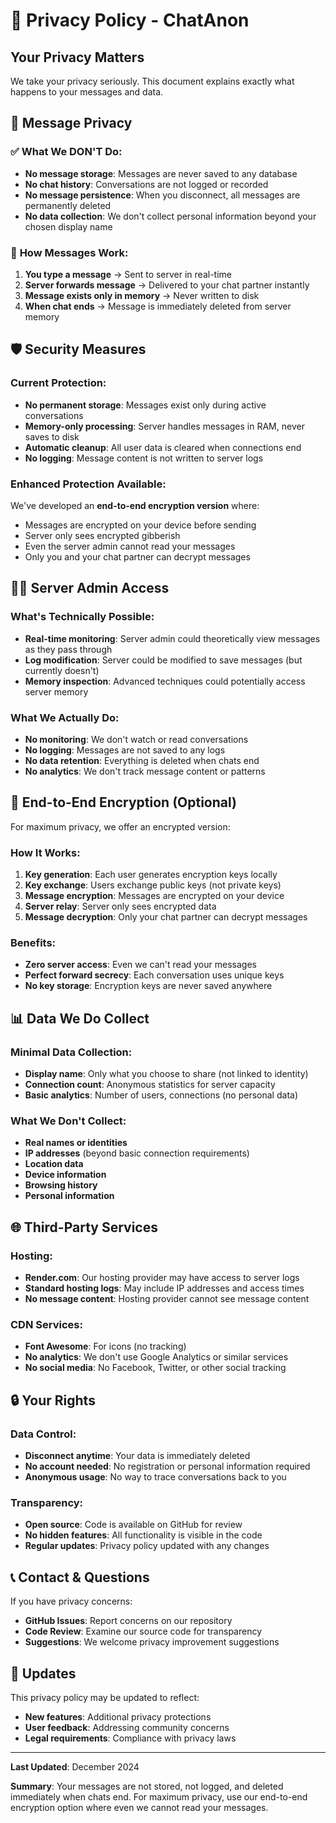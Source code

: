# 🔐 Privacy Policy - ChatAnon

## Your Privacy Matters

We take your privacy seriously. This document explains exactly what happens to your messages and data.

## 💬 Message Privacy

### ✅ **What We DON'T Do:**
- **No message storage**: Messages are never saved to any database
- **No chat history**: Conversations are not logged or recorded
- **No message persistence**: When you disconnect, all messages are permanently deleted
- **No data collection**: We don't collect personal information beyond your chosen display name

### 🔄 **How Messages Work:**
1. **You type a message** → Sent to server in real-time
2. **Server forwards message** → Delivered to your chat partner instantly
3. **Message exists only in memory** → Never written to disk
4. **When chat ends** → Message is immediately deleted from server memory

## 🛡️ **Security Measures**

### **Current Protection:**
- **No permanent storage**: Messages exist only during active conversations
- **Memory-only processing**: Server handles messages in RAM, never saves to disk
- **Automatic cleanup**: All user data is cleared when connections end
- **No logging**: Message content is not written to server logs

### **Enhanced Protection Available:**
We've developed an **end-to-end encryption version** where:
- Messages are encrypted on your device before sending
- Server only sees encrypted gibberish
- Even the server admin cannot read your messages
- Only you and your chat partner can decrypt messages

## 👨‍💻 **Server Admin Access**

### **What's Technically Possible:**
- **Real-time monitoring**: Server admin could theoretically view messages as they pass through
- **Log modification**: Server could be modified to save messages (but currently doesn't)
- **Memory inspection**: Advanced techniques could potentially access server memory

### **What We Actually Do:**
- **No monitoring**: We don't watch or read conversations
- **No logging**: Messages are not saved to any logs
- **No data retention**: Everything is deleted when chats end
- **No analytics**: We don't track message content or patterns

## 🔐 **End-to-End Encryption (Optional)**

For maximum privacy, we offer an encrypted version:

### **How It Works:**
1. **Key generation**: Each user generates encryption keys locally
2. **Key exchange**: Users exchange public keys (not private keys)
3. **Message encryption**: Messages are encrypted on your device
4. **Server relay**: Server only sees encrypted data
5. **Message decryption**: Only your chat partner can decrypt messages

### **Benefits:**
- **Zero server access**: Even we can't read your messages
- **Perfect forward secrecy**: Each conversation uses unique keys
- **No key storage**: Encryption keys are never saved anywhere

## 📊 **Data We Do Collect**

### **Minimal Data Collection:**
- **Display name**: Only what you choose to share (not linked to identity)
- **Connection count**: Anonymous statistics for server capacity
- **Basic analytics**: Number of users, connections (no personal data)

### **What We Don't Collect:**
- **Real names or identities**
- **IP addresses** (beyond basic connection requirements)
- **Location data**
- **Device information**
- **Browsing history**
- **Personal information**

## 🌐 **Third-Party Services**

### **Hosting:**
- **Render.com**: Our hosting provider may have access to server logs
- **Standard hosting logs**: May include IP addresses and access times
- **No message content**: Hosting provider cannot see message content

### **CDN Services:**
- **Font Awesome**: For icons (no tracking)
- **No analytics**: We don't use Google Analytics or similar services
- **No social media**: No Facebook, Twitter, or other social tracking

## 🔒 **Your Rights**

### **Data Control:**
- **Disconnect anytime**: Your data is immediately deleted
- **No account needed**: No registration or personal information required
- **Anonymous usage**: No way to trace conversations back to you

### **Transparency:**
- **Open source**: Code is available on GitHub for review
- **No hidden features**: All functionality is visible in the code
- **Regular updates**: Privacy policy updated with any changes

## 📞 **Contact & Questions**

If you have privacy concerns:
- **GitHub Issues**: Report concerns on our repository
- **Code Review**: Examine our source code for transparency
- **Suggestions**: We welcome privacy improvement suggestions

## 🔄 **Updates**

This privacy policy may be updated to reflect:
- **New features**: Additional privacy protections
- **User feedback**: Addressing community concerns
- **Legal requirements**: Compliance with privacy laws

---

**Last Updated**: December 2024

**Summary**: Your messages are not stored, not logged, and deleted immediately when chats end. For maximum privacy, use our end-to-end encryption option where even we cannot read your messages. 